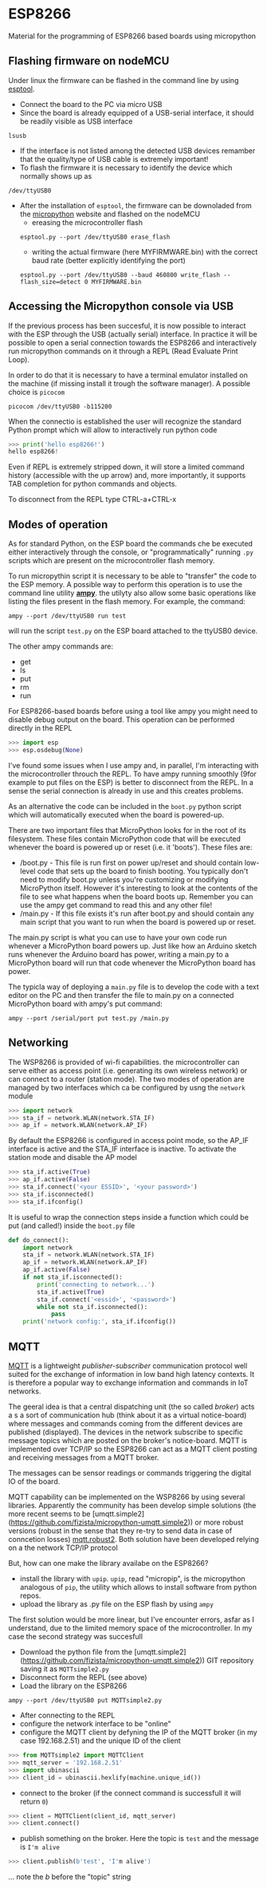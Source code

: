 # ESP8266
Material for the programming of ESP8266 based boards using micropython

## Flashing firmware on nodeMCU
Under linux the firmware can be flashed in the command line by using [esptool](https://github.com/espressif/esptool).

* Connect the board to the PC via micro USB
* Since the board is already equipped of a USB-serial interface, it should be readily visible as USB interface

```
lsusb
```
* If the interface is not listed among the detected USB devices remamber that the quality/type of USB cable is extremely important!
* To flash the firmware it is necessary to identify the device which normally shows up as

```
/dev/ttyUSB0
```
* After the installation of `esptool`, the firmware can be downoladed from the [micropython](https://micropython.org/download/esp8266/) website and flashed on the nodeMCU 
  * ereasing the microcontroller flash
  ```
  esptool.py --port /dev/ttyUSB0 erase_flash
  ```
  * writing the actual firmware (here MYFIRMWARE.bin) with the correct baud rate (better explicitly identifying the port)
  ```
  esptool.py --port /dev/ttyUSB0 --baud 460800 write_flash --flash_size=detect 0 MYFIRMWARE.bin 

  ```

## Accessing the Micropython console via USB
If the previous process has been succesful, it is now possible to interact with the ESP through the USB (actually serial) interface. In practice it will be possible to open a serial connection towards the ESP8266 and interactively run micropython commands on it through a REPL (Read Evaluate Print Loop).

In order to do that it is necessary to have a terminal emulator installed on the machine (if missing install it trough the software manager). A possible choice is `picocom`

```
picocom /dev/ttyUSB0 -b115200
```

When the connectio is established the user will recognize the standard Python prompt which will allow to interactively run python code

```python
>>> print('hello esp8266!')
hello esp8266!
```
Even if REPL is extremely stripped down, it will store a limited command history (accessible with the up arrow) and, more importantly, it supports TAB completion for python commands and objects.

To disconnect from the REPL type CTRL-a+CTRL-x


## Modes of operation
As for standard Python, on the ESP board the commands che be executed either interactively through the console, or "programmatically" running `.py` scripts which are present on the microcontroller flash memory.

To run micropythin script it is necessary to be able to "transfer" the code to the ESP memory. A possible way to perform this operation is to use the command line utility [**ampy**](https://learn.adafruit.com/micropython-basics-load-files-and-run-code/install-ampy). the utilyty also allow some basic operations like listing the files present in the flash memory. For example, the command: 

```
ampy --port /dev/ttyUSB0 run test
```

will run the script `test.py` on the ESP board attached to the ttyUSB0 device.

The other ampy commands are:

* get
* ls
* put
* rm 
* run

For ESP8266-based boards before using a tool like ampy you might need to disable debug output on the board. This operation can be performed directly in the REPL

```python
>>> import esp
>>> esp.osdebug(None)
```

I've found some issues when I use ampy and, in parallel, I'm interacting with the microcontroller throuch the REPL. To have ampy running smoothly (9for example to put files on the ESP) is better to disconnect from the REPL. In a sense the serial connection is already in use and this creates problems.


As an alternative the code can be included in the `boot.py` python script which will automatically executed when the board is powered-up.

There are two important files that MicroPython looks for in the root of its filesystem.  These files contain MicroPython code that will be executed whenever the board is powered up or reset (i.e. it 'boots').  These files are:

* /boot.py - This file is run first on power up/reset and should contain low-level code that sets up the board to finish booting.  You typically don't need to modify boot.py unless you're customizing or modifying MicroPython itself.  However it's interesting to look at the contents of the file to see what happens when the board boots up.  Remember you can use the ampy get command to read this and any other file!
* /main.py - If this file exists it's run after boot.py and should contain any main script that you want to run when the board is powered up or reset.

The main.py script is what you can use to have your own code run whenever a MicroPython board powers up.  Just like how an Arduino sketch runs whenever the Arduino board has power, writing a main.py to a MicroPython board will run that code whenever the MicroPython board has power.

The typicla way of deploying a `main.py` file is to develop the code with a text editor on the PC and then transfer the file 
to main.py on a connected MicroPython board with ampy's put command:

```
ampy --port /serial/port put test.py /main.py
```

## Networking
The WSP8266 is provided of wi-fi capabilities. the microcontroller can serve either as access point (i.e. generating its own wireless network) or can connect to a router (station mode). The two modes of operation are managed by two interfaces which ca be configured by usng the `network` module


```python
>>> import network
>>> sta_if = network.WLAN(network.STA_IF)
>>> ap_if = network.WLAN(network.AP_IF)
```

By default the ESP8266 is configured in access point mode, so the AP_IF interface is active and the STA_IF interface is inactive. To activate the station mode and disable the AP model

```python
>>> sta_if.active(True)
>>> ap_if.active(False)
>>> sta_if.connect('<your ESSID>', '<your password>')
>>> sta_if.isconnected()
>>> sta_if.ifconfig()
```
It is useful to wrap the connection steps inside a function which could be put (and called!) inside the `boot.py` file


```python
def do_connect():
    import network
    sta_if = network.WLAN(network.STA_IF)
    ap_if = network.WLAN(network.AP_IF)
    ap_if.active(False)
    if not sta_if.isconnected():
        print('connecting to network...')
        sta_if.active(True)
        sta_if.connect('<essid>', '<password>')
        while not sta_if.isconnected():
            pass
    print('network config:', sta_if.ifconfig())

```

## MQTT
[MQTT](https://en.wikipedia.org/wiki/MQTT) is a lightweight *publisher-subscriber* communication protocol well suited for the exchange of information in low band high latency contexts. It is therefore a popular way to exchange information and commands in IoT networks.

The geeral idea is that a central dispatching unit (the so called *broker*) acts a s a sort of communication hub (think about it as a virtual notice-board) where messages and commands coming from the different devices are published (displayed). The devices in the network subscribe to specific message topics which are posted on the broker's notice-board. MQTT is implemented over TCP/IP so the ESP8266 can act as a MQTT client posting and receiving messages from a MQTT broker.

The messages can be sensor readings or commands triggering the digital IO of the board.

MQTT capability can be implemented on the WSP8266 by using several libraries. Apparently the community has been develop simple solutions (the more recent seems to be [umqtt.simple2] (https://github.com/fizista/micropython-umqtt.simple2)) or more robust versions (robust in the sense that they re-try to send data in case of conncetion losses) [mqtt.robust2](https://github.com/fizista/micropython-umqtt.robust2). Both solution have been developed relying on a the network TCP/IP protocol

But, how can one make the library availabe on the ESP8266? 

* install the library with `upip`. `upip`, read "micropip", is the micropython analogous of `pip`, the utility which allows to install software from python repos.
* upload the library as .py file on the ESP flash by using `ampy`

The first solution would be more linear, but I've encounter errors, asfar as I understand, due to the limited memory space of the microcontroller.
In my case the second strategy was succesfull

* Download the python file from the [umqtt.simple2] (https://github.com/fizista/micropython-umqtt.simple2)) GIT repository saving it as `MQTTsimple2.py`
* Disconnect form the REPL (see above)
* Load the library on the ESP8266
 ```
 ampy --port /dev/ttyUSB0 put MQTTsimple2.py
 ```
* After connecting to the REPL
 * configure the network interface to be "online"
 * configure the MQTT client by defyning the IP of the MQTT broker (in my case 192.168.2.51) and the unique ID of the client

```python
>>> from MQTTsimple2 import MQTTClient
>>> mqtt_server = '192.168.2.51'
>>> import ubinascii
>>> client_id = ubinascii.hexlify(machine.unique_id())
```
 * connect to the broker (if the connect command is successfull it will return `0`)


```python
>>> client = MQTTClient(client_id, mqtt_server)
>>> client.connect()
```
 * publish something on the broker. Here the topic is `test` and the message is `I'm alive`

```python
>>> client.publish(b'test', 'I'm alive')
```
... note the *b* before the "topic" string 










